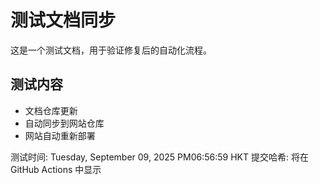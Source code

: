 # 测试文档同步

这是一个测试文档，用于验证修复后的自动化流程。

## 测试内容

- 文档仓库更新
- 自动同步到网站仓库
- 网站自动重新部署

测试时间: Tuesday, September 09, 2025 PM06:56:59 HKT
提交哈希: 将在 GitHub Actions 中显示
